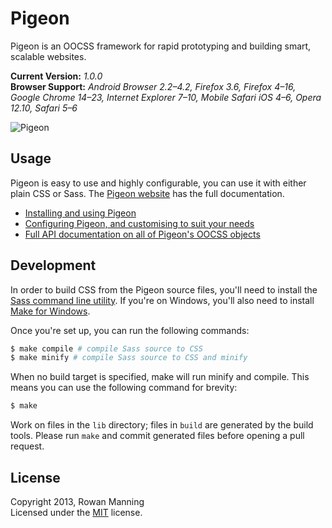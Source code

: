 
Pigeon
======

Pigeon is an OOCSS framework for rapid prototyping and building smart, scalable websites.

**Current Version:** *1.0.0*  
**Browser Support:** *Android Browser 2.2–4.2, Firefox 3.6, Firefox 4–16, Google Chrome 14–23, Internet Explorer 7–10, Mobile Safari iOS 4–6, Opera 12.10, Safari 5–6*

![Pigeon][logo]


Usage
-----

Pigeon is easy to use and highly configurable, you can use it with either plain CSS or Sass. The [Pigeon website][pigeon] has the full documentation.

* [Installing and using Pigeon][pigeon-install]
* [Configuring Pigeon, and customising to suit your needs][pigeon-config]
* [Full API documentation on all of Pigeon's OOCSS objects][pigeon-objects]


Development
-----------

In order to build CSS from the Pigeon source files, you'll need to install the [Sass command line utility][sass]. If you're on Windows, you'll also need to install [Make for Windows][make].

Once you're set up, you can run the following commands:

```sh
$ make compile # compile Sass source to CSS
$ make minify # compile Sass source to CSS and minify
```

When no build target is specified, make will run minify and compile. This means you can use the following command for brevity:

```sh
$ make
```

Work on files in the `lib` directory; files in `build` are generated by the build tools. Please run `make` and commit generated files before opening a pull request.


License
-------

Copyright 2013, Rowan Manning  
Licensed under the [MIT][mit] license.



[logo]: http://pigeoncss.com/media/logo.png
[make]: http://gnuwin32.sourceforge.net/packages/make.htm
[mit]: http://opensource.org/licenses/mit-license.php
[pigeon]: http://pigeoncss.com/
[pigeon-install]: http://pigeoncss.com/docs/install/
[pigeon-config]: http://pigeoncss.com/docs/config/
[pigeon-objects]: http://pigeoncss.com/docs/objects/
[sass]: http://sass-lang.com/download.html
